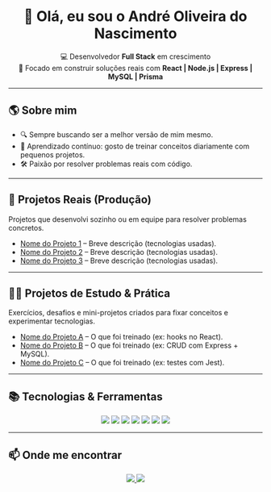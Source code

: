 <h1 align="center">👋 Olá, eu sou o André Oliveira do Nascimento</h1>

<p align="center">
  💻 Desenvolvedor <strong>Full Stack</strong> em crescimento <br/>
  🚀 Focado em construir soluções reais com <strong>React | Node.js | Express | MySQL | Prisma</strong>
</p>

---

## 🌎 Sobre mim
- 🔍 Sempre buscando ser a melhor versão de mim mesmo.  
- 📘 Aprendizado contínuo: gosto de treinar conceitos diariamente com pequenos projetos.  
- 🛠️ Paixão por resolver problemas reais com código.  

---

## 🚀 Projetos Reais (Produção)
Projetos que desenvolvi sozinho ou em equipe para resolver problemas concretos.

- [Nome do Projeto 1](link) – Breve descrição (tecnologias usadas).  
- [Nome do Projeto 2](link) – Breve descrição (tecnologias usadas).  
- [Nome do Projeto 3](link) – Breve descrição (tecnologias usadas).  

---

## 🧑‍💻 Projetos de Estudo & Prática
Exercícios, desafios e mini-projetos criados para fixar conceitos e experimentar tecnologias.

- [Nome do Projeto A](link) – O que foi treinado (ex: hooks no React).  
- [Nome do Projeto B](link) – O que foi treinado (ex: CRUD com Express + MySQL).  
- [Nome do Projeto C](link) – O que foi treinado (ex: testes com Jest).  

---

## 📚 Tecnologias & Ferramentas
<p align="center">
  <img src="https://img.shields.io/badge/-JavaScript-F7DF1E?logo=javascript&logoColor=000" />
  <img src="https://img.shields.io/badge/-Node.js-339933?logo=node.js&logoColor=fff" />
  <img src="https://img.shields.io/badge/-Express-000000?logo=express&logoColor=fff" />
  <img src="https://img.shields.io/badge/-React-61DAFB?logo=react&logoColor=000" />
  <img src="https://img.shields.io/badge/-MySQL-4479A1?logo=mysql&logoColor=fff" />
  <img src="https://img.shields.io/badge/-Prisma-2D3748?logo=prisma&logoColor=fff" />
  <img src="https://img.shields.io/badge/-Git-F05032?logo=git&logoColor=fff" />
</p>

---

## 📫 Onde me encontrar
<p align="center">
  <a href="link-do-linkedin">
    <img src="https://img.shields.io/badge/-LinkedIn-blue?logo=linkedin&logoColor=white" />
  </a>
  <a href="mailto:seuemail@gmail.com">
    <img src="https://img.shields.io/badge/-Email-red?logo=gmail&logoColor=white" />
  </a>
</p>
